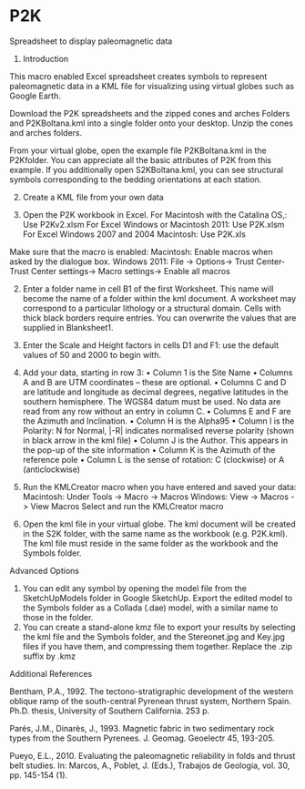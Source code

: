 # P2K
Spreadsheet to display paleomagnetic data


1. Introduction

This macro enabled Excel spreadsheet creates symbols to represent paleomagnetic data in a KML file for visualizing using virtual globes such as Google Earth.

Download the P2K spreadsheets and the zipped cones and arches Folders and P2KBoltana.kml into a single folder onto your desktop. Unzip the cones and arches folders.

From your virtual globe, open the example file P2KBoltana.kml in the P2Kfolder. You can appreciate all the basic attributes of P2K from this example. If you additionally open S2KBoltana.kml, you can see structural symbols corresponding to the bedding orientations at each station.


2. Create a KML file from your own data

1.	Open the P2K workbook in Excel.
For Macintosh with the Catalina OS,: Use P2Kv2.xlsm
For Excel Windows or Macintosh 2011: Use P2K.xlsm
For Excel Windows 2007 and 2004 Macintosh: Use P2K.xls

Make sure that the macro is enabled:
Macintosh: Enable macros when asked by the dialogue box.
Windows 2011: File -> Options-> Trust Center-Trust Center settings-> Macro settings-> Enable all macros

2.	Enter a folder name in cell B1 of the first Worksheet. This name will become the name of a folder within the kml document. A worksheet may correspond to a particular lithology or a structural domain. Cells with thick black borders require entries. You can overwrite the values that are supplied in Blanksheet1.

3.	Enter the Scale and Height factors in cells D1 and F1: use the default values of 50 and 2000 to begin with.

4. 	Add your data, starting in row 3:
•	Column 1 is the Site Name
•	Columns A and B are UTM coordinates – these are optional.
•	Columns C and D are latitude and longitude as decimal degrees, negative latitudes in the southern hemisphere. The WGS84 datum must be used. No data are read from any row without an entry in column C.
•	Columns E and F are the Azimuth and Inclination. 
•	Column H is the Alpha95
•	Column I is the Polarity: N for Normal, |-R| indicates normalised reverse polarity (shown in black arrow in the kml file)
•	Column J is the Author. This appears in the pop-up of the site information
•	Column K is the Azimuth of the reference pole
•	Column L is the sense of rotation: C (clockwise) or A (anticlockwise)


8. 	Run the KMLCreator macro when you have entered and saved your data: 
Macintosh: Under Tools -> Macro -> Macros
Windows: View -> Macros -> View Macros
Select and run the KMLCreator macro

9. 	Open the kml file in your virtual globe. The kml document will be created in the S2K folder, with the same name as the workbook (e.g. P2K.kml). The kml file must reside in the same folder as the workbook and the Symbols folder.


Advanced Options

1.	You can edit any symbol by opening the model file from the SketchUpModels folder in Google SketchUp. Export the edited model to the Symbols folder as a Collada (.dae) model, with a similar name to those in the folder.
2.	You can create a stand-alone kmz file to export your results by selecting the kml file and the Symbols folder, and the Stereonet.jpg and Key.jpg files if you have them, and compressing them together. Replace the .zip suffix by .kmz


Additional References

Bentham, P.A., 1992. The tectono-stratigraphic development of the western oblique
 ramp of the south-central Pyrenean thrust system, Northern Spain. Ph.D. thesis,
 University of Southern California. 253 p.

Parés, J.M., Dinarès, J., 1993. Magnetic fabric in two sedimentary rock types from the
 Southern Pyrenees. J. Geomag. Geoelectr 45, 193-205.

Pueyo, E.L., 2010. Evaluating the paleomagnetic reliability in folds and thrust belt
 studies. In: Marcos, A., Poblet, J. (Eds.), Trabajos de Geologia, vol. 30, pp. 145-154 (1).


